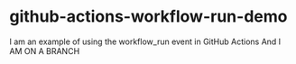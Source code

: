 # github-actions-workflow-run-demo
I am an example of using the workflow_run event in GitHub Actions
And I AM ON A BRANCH

